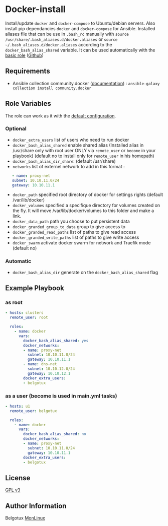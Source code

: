 Docker-install
==============

Install/update `docker` and `docker-compose` to Ubuntu/debian servers.
Also install pip dependancies `docker` and `docker-compose` for Ansible.
Installed aliases file that can be use in `.bash_rc` manually with `source /usr/share/.bash_aliases.d/docker.aliases` or `source ~/.bash_aliases.d/docker.aliases` according to the `docker_bash_alias_shared` variable. It can be used automatically with the [basic role](https://galaxy.ansible.com/belgotux/basic) ([Github](https://github.com/belgotux/ansible-role-basic))

Requirements
------------

- Ansible collection community.docker ([documentation](https://docs.ansible.com/ansible/latest/collections/community/docker/docker_compose_module.html)) : `ansible-galaxy collection install community.docker`

Role Variables
--------------
The role can work as it with the [default configuration](defaults/main.yml).

### Optional
- `docker_extra_users` list of users who need to run docker
- `docker_bash_alias_shared` enable shared alias (Installed alias in /usr/share only with root user ONLY via `remote_user` or `become` in your playbook) (default no to install only for `remote_user` in his homepath)
- `docker_bash_alias_dir_share`: (default /usr/share)
- `networks` list of externel network to add in this format :
```yml
   - name: proxy-net
   subnet: 10.10.11.0/24
   gateway: 10.10.11.1
```
- `docker_path` specified root directory of docker for settings rights (default /var/lib/docker)
- `docker_volumes` specified a specifique directory for volumes created on the fly. It will move /var/lib/docker/volumes to this folder and make a link.
- `docker_data_path` path you choose to put persistent data
- `docker_granded_group_to_data` group to give access to
- `docker_granded_read_paths` list of paths to give read access
- `docker_granded_write_paths` list of paths to give write access
- `docker_swarm` activate docker swarm for network and Traefik mode (default no)

### Automatic
- `docker_bash_alias_dir` generate on the `docker_bash_alias_shared` flag

Example Playbook
----------------
### as root
```yml
- hosts: clusters
  remote_user: root

  roles:
    - name: docker
      vars:
        docker_bash_alias_shared: yes
        docker_networks:
        - name: proxy-net
          subnet: 10.10.11.0/24
          gateway: 10.10.11.1
        - name: dns-net
          subnet: 10.10.12.0/24
          gateway: 10.10.12.1
        docker_extra_users:
        - belgotux
```

### as a user (become is used in main.yml tasks)
```yml
- hosts: u1
  remote_user: belgotux

  roles:
    - name: docker
      vars:
        docker_bash_alias_shared: no
        docker_networks:
        - name: proxy-net
          subnet: 10.10.11.0/24
          gateway: 10.10.11.1
        docker_extra_users:
        - belgotux
```

License
-------

[GPL v3](https://www.gnu.org/licenses/gpl-3.0.en.html)

Author Information
------------------

Belgotux
[MonLinux](https://www.monlinux.net)